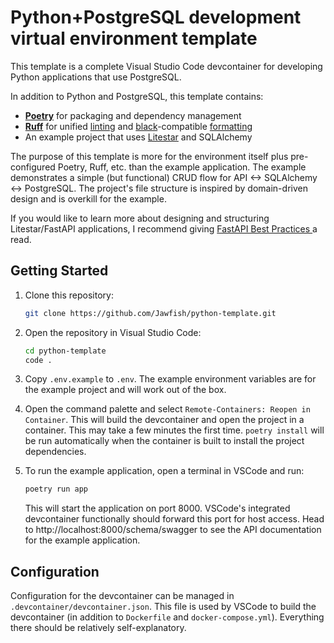# Python+PostgreSQL development virtual environment template

This template is a complete Visual Studio Code devcontainer for developing Python applications that use PostgreSQL.

In addition to Python and PostgreSQL, this template contains:

- **[Poetry](https://python-poetry.org/)** for packaging and dependency management
- **[Ruff](https://docs.astral.sh/ruff/)** for unified [linting](https://docs.astral.sh/ruff/linter/) and [black](https://github.com/psf/black)-compatible [formatting](https://docs.astral.sh/ruff/formatter/)
- An example project that uses [Litestar](https://litestar.dev/) and SQLAlchemy

The purpose of this template is more for the environment itself plus pre-configured Poetry, Ruff, etc. than the example application. The example demonstrates a simple (but functional) CRUD flow for API <-> SQLAlchemy <-> PostgreSQL. The project's file structure is inspired by domain-driven design and is overkill for the example.

If you would like to learn more about designing and structuring Litestar/FastAPI applications, I recommend giving [FastAPI Best Practices
](https://github.com/zhanymkanov/fastapi-best-practices) a read.

## Getting Started

1. Clone this repository:

    ```bash
    git clone https://github.com/Jawfish/python-template.git
    ```

2. Open the repository in Visual Studio Code:

    ```bash
    cd python-template
    code .
    ```
3. Copy `.env.example` to `.env`. The example environment variables are for the example project and will work out of the box.

4. Open the command palette and select `Remote-Containers: Reopen in Container`. This will build the devcontainer and open the project in a container.  This may take a few minutes the first time. `poetry install` will be run automatically when the container is built to install the project dependencies.


5. To run the example application, open a terminal in VSCode and run:

    ```bash
    poetry run app
    ```

    This will start the application on port 8000. VSCode's integrated devcontainer functionally should forward this port for host access. Head to http://localhost:8000/schema/swagger to see the API documentation for the example application.

## Configuration

Configuration for the devcontainer can be managed in `.devcontainer/devcontainer.json`. This file is used by VSCode to build the devcontainer (in addition to `Dockerfile` and `docker-compose.yml`). Everything there should be relatively self-explanatory.